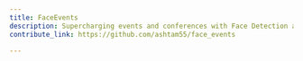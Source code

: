 ```yaml
---
title: FaceEvents
description: Supercharging events and conferences with Face Detection and Recognition systems
contribute_link: https://github.com/ashtam55/face_events

---
```


